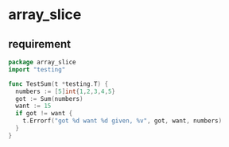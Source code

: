 # array_slice

## requirement

```go
package array_slice
import "testing"

func TestSum(t *testing.T) {
  numbers := [5]int{1,2,3,4,5}
  got := Sum(numbers)
  want := 15
  if got != want {
    t.Errorf("got %d want %d given, %v", got, want, numbers)
  }
}
```